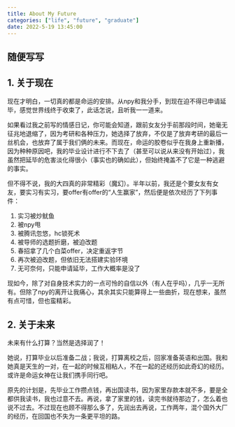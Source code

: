 ```yaml
---
title: About My Future
categories: ["life", "future", "graduate"]
date: 2022-5-19 13:45:00
---
```


## 随便写写

## 1. 关于现在

现在才明白，一切真的都是命运的安排。从npy和我分手，到现在迫不得已申请延毕，感觉世界线终于收束了，此话怎说，且听我一一道来。

如果看过我之前写的情感日记，你可能会知道，跟前女友分手前那段时间，她毫无征兆地退缩了，因为考研和各种压力，她选择了放弃，不仅是了放弃考研的最后一丝机会，也放弃了属于我们俩的未来。而现在，命运的胶卷似乎在我身上重新播，因为种种原因吧，我的毕业设计进行不下去了（甚至可以说从来没有开始过），我虽然把延毕的危害淡化得很小（事实也的确如此），但始终掩盖不了它是一种逃避的事实。

但不得不说，我的大四真的非常精彩（魔幻）。半年以前，我还是个要女友有女友，要实习有实习，要offer有offer的“人生赢家”，然后便是依次经历了下列事件：
1. 实习被炒鱿鱼
2. 被npy甩
3. 被腾讯忽悠，hc锁死术
4. 被导师的选题折磨，被迫改题
5. 春招拿了几个白菜offer，决定重返字节
6. 再次被迫改题，但依旧无法搭建实验环境
7. 无可奈何，只能申请延毕，工作大概率是没了

现如今，除了对自身技术实力的一点可怜的自信以外（有人在乎吗），几乎一无所有。但除了npy的离开让我痛心，其余其实只能算得上一些曲折，现在想来，虽然有点可惜，但也蛮精彩。

## 2. 关于未来

未来有什么打算？当然是选择润了！

她说，打算毕业以后准备二战；我说，打算离校之后，回家准备英语和出国。我和她真是天生的一对，在一起的时候互相粘人，不在一起的还经历如此奇幻的经历。或许是命运女神在让我们携手同行吧。

原先的计划是，先毕业工作攒点钱，再出国读书，因为家里存款本就不多，要是全都供我读书，我也过意不去。再说，拿了家里的钱，读完书就待那边了，怎么着也说不过去。不过现在也顾不得那么多了，先润出去再说，工作两年，混个国外大厂的经历，在回国也不失为一条更平坦的路。